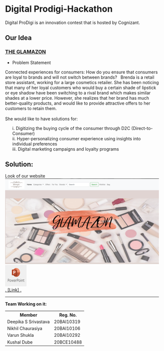 # Digital Prodigi-Hackathon
Digital ProDigi is an innovation contest that is hosted by Cognizant.

## Our Idea
### <u>THE GLAMAZON</u>

+ Problem Statement

Connected experiences for consumers: How do you ensure that consumers are loyal to brands and will not switch between brands? ​
​
Brenda is a retail store assistant, working for a large cosmetics retailer. She has been noticing that many of her loyal customers who would buy a certain shade of lipstick or eye shadow have been switching to a rival brand which makes similar shades at a lower price. However, she realizes that her brand has much better-quality products, and would like to provide attractive offers to her customers to retain them.<br> 
<br>
She would like to have solutions for: 
<br>
<ol>
i. Digitizing the buying cycle of the consumer through D2C (Direct-to-Consumer)​
<br>
ii. Hyper-personalizing consumer experience using insights into individual preferences ​
<br>
iii. Digital marketing campaigns and loyalty programs
</ol>

## Solution:
Look of our website <br>
<img src = "https://github.com/nikk-16/Prodigi-Hackathon/blob/main/First%20Look.jpeg">
<a href="https://vitbhopalacin-my.sharepoint.com/:p:/g/personal/nikhil_chaurasiya2020_vitbhopal_ac_in/ES66oYE0y49Hm8hR5D7Yyb8BSLY9dUjRjyo4b7iati74sQ?e=d018v2"><img src="https://github.com/nikk-16/Prodigi-Hackathon/blob/main/ppt%20symbol.png" height="70px" width ="70px"><br>. [Link] .</a>

<hr> 
<b> Team Working on it:</b>
<br>

<table> 
<tr>
<th>Member</th>
<th>Reg. No.</th> 
</tr>
<tr><td>Deepika S Srivastava</td>
<td>20BAI10319</td></tr>
<tr> 
<td>Nikhil Chaurasiya</td>
<td>20BAI10106</td>
</tr>
<tr> 
<td>Varun Shukla</td>
<td>20BAI10292</td>
</tr>
<tr> 
<td>Kushal Dube</td>
<td>20BCE10488</td>
</tr>
</table>




